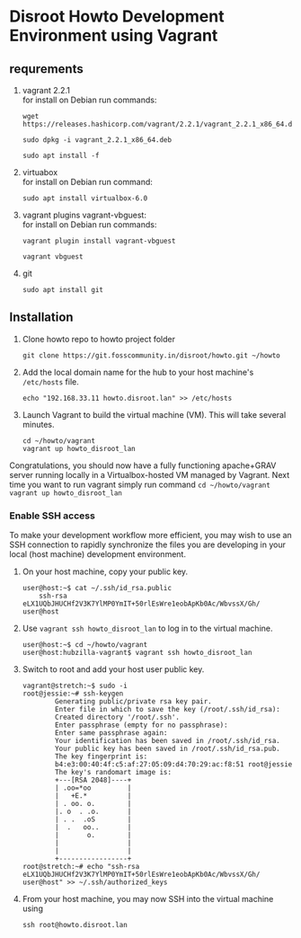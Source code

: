 # Disroot Howto Development Environment using Vagrant

## requrements
1. vagrant 2.2.1  
	for install on Debian run commands:
	```
	wget https://releases.hashicorp.com/vagrant/2.2.1/vagrant_2.2.1_x86_64.deb
	```
	```
	sudo dpkg -i vagrant_2.2.1_x86_64.deb
	```
	```
	sudo apt install -f
	```

2. virtuabox  
	for install on Debian run command:
	```
	sudo apt install virtualbox-6.0
	```

3. vagrant plugins vagrant-vbguest:  
	for install on Debian run commands:
	```
	vagrant plugin install vagrant-vbguest
	```
	```
	vagrant vbguest
	```

4. git 
	```
	sudo apt install git
	```

## Installation 

1. Clone howto repo to howto project folder
	```
	git clone https://git.fosscommunity.in/disroot/howto.git ~/howto
	```
2. Add the local domain name for the hub to your host machine's `/etc/hosts` file.

	```
	echo "192.168.33.11 howto.disroot.lan" >> /etc/hosts
	```
3. Launch Vagrant to build the virtual machine (VM). This will take several minutes.
	```
	cd ~/howto/vagrant
	vagrant up howto_disroot_lan
	```

Congratulations, you should now have a fully functioning apache+GRAV server running locally in a Virtualbox-hosted VM managed by Vagrant. Next time you want to run vagrant simply run command
	```
	cd ~/howto/vagrant
	vagrant up howto_disroot_lan
	```

### Enable SSH access

To make your development workflow more efficient, you may wish to use an SSH connection to rapidly synchronize the files you are developing in your local (host machine) development environment.

1. On your host machine, copy your public key.
	```
	user@host:~$ cat ~/.ssh/id_rsa.public
		ssh-rsa eLX1UQbJHUCHf2V3K7YlMP0YmIT+50rlEsWre1eobApKb0Ac/WbvssX/Gh/ user@host
	```
1. Use `vagrant ssh howto_disroot_lan` to log in to the virtual machine.
	```
	user@host:~$ cd ~/howto/vagrant 
	user@host:hubzilla-vagrant$ vagrant ssh howto_disroot_lan
	```
1. Switch to root and add your host user public key.
	```
	vagrant@stretch:~$ sudo -i
	root@jessie:~# ssh-keygen
			Generating public/private rsa key pair.
			Enter file in which to save the key (/root/.ssh/id_rsa):
			Created directory '/root/.ssh'.
			Enter passphrase (empty for no passphrase):
			Enter same passphrase again:
			Your identification has been saved in /root/.ssh/id_rsa.
			Your public key has been saved in /root/.ssh/id_rsa.pub.
			The key fingerprint is:
			b4:e3:00:40:4f:c5:af:27:05:09:d4:70:29:ac:f8:51 root@jessie
			The key's randomart image is:
			+---[RSA 2048]----+
			| .oo=*oo         |
			|   +E.*          |
			| . oo. o.        |
			|. o  . .o.       |
			| . .  .oS        |
			|  .   oo..       |
			|       o.        |
			|                 |
			|                 |
			+-----------------+
	root@stretch:~# echo "ssh-rsa eLX1UQbJHUCHf2V3K7YlMP0YmIT+50rlEsWre1eobApKb0Ac/WbvssX/Gh/ user@host" >> ~/.ssh/authorized_keys
	```
1. From your host machine, you may now SSH into the virtual machine using
	```
	ssh root@howto.disroot.lan
	```

